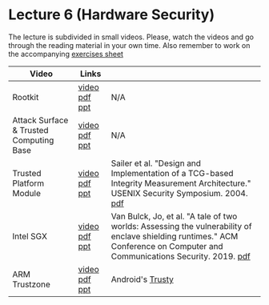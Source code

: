 # Lecture 6  (Hardware Security)

The lecture is subdivided in small videos.
Please, watch the videos and go through the reading material in your own time.
Also remember to work on the accompanying [exercises sheet](../exercises/EXERCISE6.md)

| Video                   | Links                     |                                                                                                                                                                                              |
|-------------------------|---------------------------|----------------------------------------------------------------------------------------------------------------------------------------------------------------------------------------------|
| Rootkit                 | [video]() [pdf]() [ppt]() | N/A                                                                                                                                                                                          |
| Attack Surface & Trusted Computing Base                 | [video]() [pdf]() [ppt]() | N/A                                                                                                                                                                                          |
| Trusted Platform Module | [video]() [pdf]() [ppt]() | Sailer et al. "Design and Implementation of a TCG-based Integrity Measurement Architecture." USENIX Security Symposium. 2004. [pdf](papers/sailer-2004.pdf)                                  |
| Intel SGX               | [video]() [pdf]() [ppt]() | Van Bulck, Jo, et al. "A tale of two worlds: Assessing the vulnerability of enclave shielding runtimes." ACM Conference on Computer and Communications Security. 2019. [pdf](bulck-2019.pdf) |
| ARM Trustzone           | [video]() [pdf]() [ppt]() | Android's [Trusty](https://source.android.com/security/trusty)                                                                                                                               |
